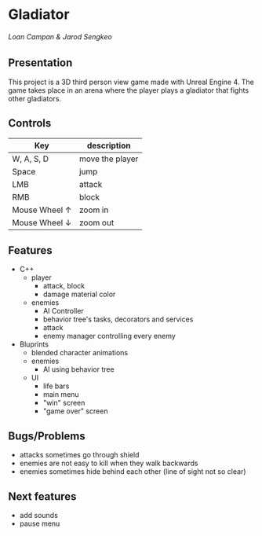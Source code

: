 # Gladiator
###### Loan Campan & Jarod Sengkeo

## Presentation
This project is a 3D third person view game made with Unreal Engine 4.
The game takes place in an arena where the player plays a gladiator that fights other gladiators.

## Controls
| Key | description |
| -- | -- |
| W, A, S, D | move the player |
| Space | jump |
| LMB | attack |
| RMB | block |
| Mouse Wheel ↑ | zoom in |
| Mouse Wheel ↓ | zoom out |

## Features
- C++
    - player
        - attack, block
        - damage material color
    - enemies
        - AI Controller
        - behavior tree's tasks, decorators and services
        - attack
        - enemy manager controlling every enemy
- Bluprints
    - blended character animations
    - enemies
        - AI using behavior tree
    - UI
        - life bars
        - main menu
        - "win" screen
        - "game over" screen

## Bugs/Problems
- attacks sometimes go through shield
- enemies are not easy to kill when they walk backwards
- enemies sometimes hide behind each other (line of sight not so clear)

## Next features
- add sounds
- pause menu
